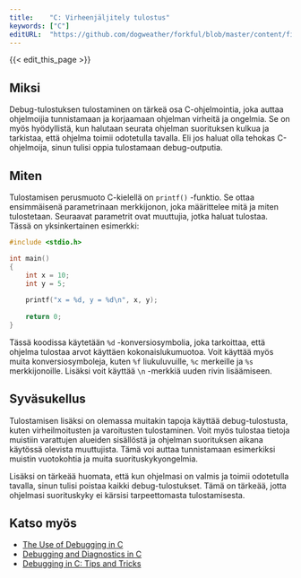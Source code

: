 ```yaml
---
title:    "C: Virheenjäljitely tulostus"
keywords: ["C"]
editURL:  "https://github.com/dogweather/forkful/blob/master/content/fi/c/printing-debug-output.md"
---
```


{{< edit_this_page >}}

## Miksi

Debug-tulostuksen tulostaminen on tärkeä osa C-ohjelmointia, joka auttaa ohjelmoijia tunnistamaan ja korjaamaan ohjelman virheitä ja ongelmia. Se on myös hyödyllistä, kun halutaan seurata ohjelman suorituksen kulkua ja tarkistaa, että ohjelma toimii odotetulla tavalla. Eli jos haluat olla tehokas C-ohjelmoija, sinun tulisi oppia tulostamaan debug-outputia.

## Miten

Tulostamisen perusmuoto C-kielellä on `printf()` -funktio. Se ottaa ensimmäisenä parametrinaan merkkijonon, joka määrittelee mitä ja miten tulostetaan. Seuraavat parametrit ovat muuttujia, jotka haluat tulostaa. Tässä on yksinkertainen esimerkki:

```C
#include <stdio.h>

int main()
{
    int x = 10;
    int y = 5;
    
    printf("x = %d, y = %d\n", x, y);
    
    return 0;
}

```

Tässä koodissa käytetään `%d` -konversiosymbolia, joka tarkoittaa, että ohjelma tulostaa arvot käyttäen kokonaislukumuotoa. Voit käyttää myös muita konversiosymboleja, kuten `%f` liukuluvuille, `%c` merkeille ja `%s` merkkijonoille. Lisäksi voit käyttää `\n` -merkkiä uuden rivin lisäämiseen.

## Syväsukellus

Tulostamisen lisäksi on olemassa muitakin tapoja käyttää debug-tulostusta, kuten virheilmoitusten ja varoitusten tulostaminen. Voit myös tulostaa tietoja muistiin varattujen alueiden sisällöstä ja ohjelman suorituksen aikana käytössä olevista muuttujista. Tämä voi auttaa tunnistamaan esimerkiksi muistin vuotokohtia ja muita suorituskykyongelmia.

Lisäksi on tärkeää huomata, että kun ohjelmasi on valmis ja toimii odotetulla tavalla, sinun tulisi poistaa kaikki debug-tulostukset. Tämä on tärkeää, jotta ohjelmasi suorituskyky ei kärsisi tarpeettomasta tulostamisesta.

## Katso myös

- [The Use of Debugging in C](https://www.programiz.com/c-programming/c-debugging)
- [Debugging and Diagnostics in C](https://www.tutorialspoint.com/cprogramming/c_debugging.htm)
- [Debugging in C: Tips and Tricks](https://www.cprogramming.com/debugging/debugging-tips.html)